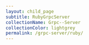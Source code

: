 ```yaml
---
layout: child_page
subtitle: RubyGrpcServer
collectionName: Grpc--Server
collectionColor: lightgrey
permalink: /grpc-server/ruby/
---
```

